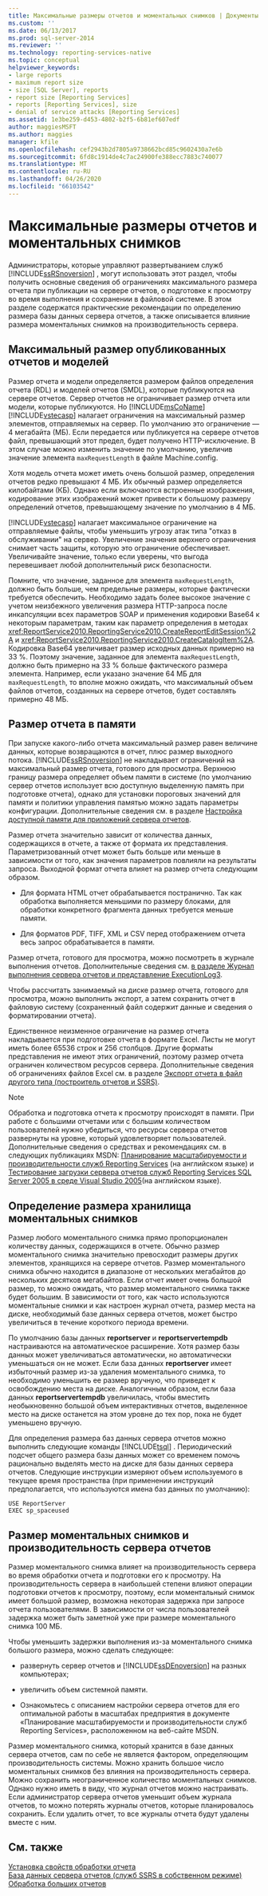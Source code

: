 ```yaml
---
title: Максимальные размеры отчетов и моментальных снимков | Документы Майкрософт
ms.custom: ''
ms.date: 06/13/2017
ms.prod: sql-server-2014
ms.reviewer: ''
ms.technology: reporting-services-native
ms.topic: conceptual
helpviewer_keywords:
- large reports
- maximum report size
- size [SQL Server], reports
- report size [Reporting Services]
- reports [Reporting Services], size
- denial of service attacks [Reporting Services]
ms.assetid: 1e3be259-d453-4802-b2f5-6b81ef607edf
author: maggiesMSFT
ms.author: maggies
manager: kfile
ms.openlocfilehash: cef2943b2d7805a9738662bcd85c9602430a7e6b
ms.sourcegitcommit: 6fd8c1914de4c7ac24900fe388ecc7883c740077
ms.translationtype: MT
ms.contentlocale: ru-RU
ms.lasthandoff: 04/26/2020
ms.locfileid: "66103542"
---
```

# <a name="report-and-snapshot-size-limits"></a>Максимальные размеры отчетов и моментальных снимков
  Администраторы, которые управляют развертыванием служб [!INCLUDE[ssRSnoversion](../../includes/ssrsnoversion-md.md)] , могут использовать этот раздел, чтобы получить основные сведения об ограничениях максимального размера отчета при публикации на сервере отчетов, о подготовке к просмотру во время выполнения и сохранении в файловой системе. В этом разделе содержатся практические рекомендации по определению размера базы данных сервера отчетов, а также описывается влияние размера моментальных снимков на производительность сервера.  
  
## <a name="maximum-size-for-published-reports-and-models"></a>Максимальный размер опубликованных отчетов и моделей  
 Размер отчета и модели определяется размером файлов определения отчета (RDL) и моделей отчетов (SMDL), которые публикуются на сервере отчетов. Сервер отчетов не ограничивает размер отчета или модели, которые публикуются. Но [!INCLUDE[msCoName](../../includes/msconame-md.md)] [!INCLUDE[vstecasp](../../includes/vstecasp-md.md)] налагает ограничения на максимальный размер элементов, отправляемых на сервер. По умолчанию это ограничение — 4 мегабайта (МБ). Если передается или публикуется на сервере отчетов файл, превышающий этот предел, будет получено HTTP-исключение. В этом случае можно изменить значение по умолчанию, увеличив значение элемента `maxRequestLength` в файле Machine.config.  
  
 Хотя модель отчета может иметь очень большой размер, определения отчетов редко превышают 4 МБ. Их обычный размер определяется килобайтами (КБ). Однако если включаются встроенные изображения, кодирование этих изображений может привести к большому размеру определений отчетов, превышающему значение по умолчанию в 4 МБ.  
  
 [!INCLUDE[vstecasp](../../includes/vstecasp-md.md)] налагает максимальное ограничение на отправляемые файлы, чтобы уменьшить угрозу атак типа "отказ в обслуживании" на сервер. Увеличение значения верхнего ограничения снимает часть защиты, которую это ограничение обеспечивает. Увеличивайте значение, только если уверены, что выгода перевешивает любой дополнительный риск безопасности.  
  
 Помните, что значение, заданное для элемента `maxRequestLength`, должно быть больше, чем предельные размеры, которые фактически требуется обеспечить. Необходимо задать более высокое значение с учетом неизбежного увеличения размера HTTP-запроса после инкапсуляции всех параметров SOAP и применения кодировки Base64 к некоторым параметрам, таким как параметр определения в методах <xref:ReportService2010.ReportingService2010.CreateReportEditSession%2A> и <xref:ReportService2010.ReportingService2010.CreateCatalogItem%2A>. Кодировка Base64 увеличивает размер исходных данных примерно на 33 %. Поэтому значение, заданное для элемента `maxRequestLength`, должно быть примерно на 33 % больше фактического размера элемента. Например, если указано значение 64 МБ для `maxRequestLength`, то вполне можно ожидать, что максимальный объем файлов отчетов, созданных на сервере отчетов, будет составлять примерно 48 МБ.  
  
## <a name="report-size-in-memory"></a>Размер отчета в памяти  
 При запуске какого-либо отчета максимальный размер равен величине данных, которые возвращаются в отчет, плюс размер выходного потока. [!INCLUDE[ssRSnoversion](../../includes/ssrsnoversion-md.md)] не накладывает ограничений на максимальный размер отчета, готового для просмотра. Верхнюю границу размера определяет объем памяти в системе (по умолчанию сервер отчетов использует всю доступную выделенную память при подготовке отчета), однако для установки пороговых значений для памяти и политики управления памятью можно задать параметры конфигурации. Дополнительные сведения см. в разделе [Настройка доступной памяти для приложений сервера отчетов](../report-server/configure-available-memory-for-report-server-applications.md).  
  
 Размер отчета значительно зависит от количества данных, содержащихся в отчете, а также от формата их представления. Параметризованный отчет может быть больше или меньше в зависимости от того, как значения параметров повлияли на результаты запроса. Выходной формат отчета влияет на размер отчета следующим образом.  
  
-   Для формата HTML отчет обрабатывается постранично. Так как обработка выполняется меньшими по размеру блоками, для обработки конкретного фрагмента данных требуется меньше памяти.  
  
-   Для форматов PDF, TIFF, XML и CSV перед отображением отчета весь запрос обрабатывается в памяти.  
  
 Размер отчета, готового для просмотра, можно посмотреть в журнале выполнения отчетов. Дополнительные сведения см. [в разделе Журнал выполнения сервера отчетов и представление ExecutionLog3](report-server-executionlog-and-the-executionlog3-view.md).  
  
 Чтобы рассчитать занимаемый на диске размер отчета, готового для просмотра, можно выполнить экспорт, а затем сохранить отчет в файловую систему (сохраненный файл содержит данные и сведения о форматировании отчета).  
  
 Единственное неизменное ограничение на размер отчета накладывается при подготовке отчета в формате Excel. Листы не могут иметь более 65536 строк и 256 столбцов. Другие форматы представления не имеют этих ограничений, поэтому размер отчета ограничен количеством ресурсов сервера. Дополнительные сведения об ограничениях файлов Excel см. в разделе [Экспорт отчета в файл другого типа &#40;построитель отчетов и SSRS&#41;](../export-a-report-as-another-file-type-report-builder-and-ssrs.md).  
  
> [!NOTE]  
>  Обработка и подготовка отчета к просмотру происходят в памяти. При работе с большими отчетами или с большим количеством пользователей нужно убедиться, что ресурсы сервера отчетов развернуты на уровне, который удовлетворяет пользователей. Дополнительные сведения о средствах и рекомендациях см. в следующих публикациях MSDN: [Планирование масштабируемости и производительности служб Reporting Services](http://spmarchitecture.com/ssrs-architecture/planning-for-scalability-and-performance-reporting-services-70744/) (на английском языке) и [Тестирование загрузки сервера отчетов служб Reporting Services SQL Server 2005 в среде Visual Studio 2005](https://go.microsoft.com/fwlink/?LinkID=77519)(на английском языке).  
  
## <a name="measuring-snapshot-storage"></a>Определение размера хранилища моментальных снимков  
 Размер любого моментального снимка прямо пропорционален количеству данных, содержащихся в отчете. Обычно размер моментального снимка значительно превосходит размеры других элементов, хранящихся на сервере отчетов. Размер моментального снимка обычно находится в диапазоне от нескольких мегабайтов до нескольких десятков мегабайтов. Если отчет имеет очень большой размер, то можно ожидать, что размер моментального снимка также будет большим. В зависимости от того, как часто используются моментальные снимки и как настроен журнал отчета, размер места на диске, необходимый базе данных сервера отчетов, может быстро увеличиться в течение короткого периода времени.  
  
 По умолчанию базы данных **reportserver** и **reportservertempdb** настраиваются на автоматическое расширение. Хотя размер базы данных может увеличиваться автоматически, но автоматически уменьшаться он не может. Если база данных **reportserver** имеет избыточный размер из-за удаления моментального снимка, то необходимо уменьшить ее размер вручную, что приведет к освобождению места на диске. Аналогичным образом, если база данных **reportservertempdb** увеличилась, чтобы вместить необыкновенно большой объем интерактивных отчетов, выделенное место на диске останется на этом уровне до тех пор, пока не будет уменьшено вручную.  
  
 Для определения размера баз данных сервера отчетов можно выполнить следующие команды [!INCLUDE[tsql](../../includes/tsql-md.md)] . Периодический подсчет общего размера базы данных может со временем помочь рационально выделять место на диске для базы данных сервера отчетов. Следующие инструкции измеряют объем используемого в текущее время пространства (при применении инструкций предполагается, что используются имена баз данных по умолчанию):  
  
```  
USE ReportServer  
EXEC sp_spaceused  
```  
  
## <a name="snapshot-size-and-report-server-performance"></a>Размер моментальных снимков и производительность сервера отчетов  
 Размер моментального снимка влияет на производительность сервера во время обработки отчета и подготовки его к просмотру. На производительность сервера в наибольшей степени влияют операции подготовки отчетов к просмотру, поэтому, если моментальный снимок имеет большой размер, возможна некоторая задержка при запросе отчета пользователями. В зависимости от числа пользователей задержка может быть заметной уже при размере моментального снимка 100 МБ.  
  
 Чтобы уменьшить задержки выполнения из-за моментального снимка большого размера, можно сделать следующее:  
  
-   развернуть сервер отчетов и [!INCLUDE[ssDEnoversion](../../includes/ssdenoversion-md.md)] на разных компьютерах;  
  
-   увеличить объем системной памяти.  
  
-   Ознакомьтесь с описанием настройки сервера отчетов для его оптимальной работы в масштабах предприятия в документе «Планирование масштабируемости и производительности служб Reporting Services», расположенном на веб-сайте MSDN.  
  
 Размер моментального снимка, который хранится в базе данных сервера отчетов, сам по себе не является фактором, определяющим производительность системы. Можно хранить большое число моментальных снимков без влияния на производительность сервера. Можно сохранить неограниченное количество моментальных снимков. Однако нужно иметь в виду, что журнал отчетов можно настраивать. Если администратор сервера отчетов уменьшит объем журнала отчетов, то можно потерять журналы отчетов, которые планировалось сохранить. Если удалить отчет, то все журналы отчета будут удалены вместе с ним.  
  
## <a name="see-also"></a>См. также  
 [Установка свойств обработки отчета](set-report-processing-properties.md)   
 [База данных сервера отчетов &#40;служб SSRS в собственном режиме&#41;](report-server-database-ssrs-native-mode.md)   
 [Обработка больших отчетов](process-large-reports.md)  
  
  
